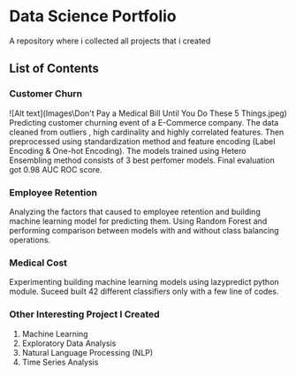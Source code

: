 # Data Science Portfolio
A repository where i collected all projects that i created

## List of Contents
### Customer Churn

![Alt text](Images\Don't Pay a Medical Bill Until You Do These 5 Things.jpeg)
Predicting customer churning event of a E-Commerce company. The data cleaned from outliers , high cardinality and highly correlated features.  Then preprocessed using standardization method and feature encoding (Label Encoding & One-hot Encoding). The models trained using Hetero Ensembling method consists of 3 best perfomer models. Final evaluation got 0.98 AUC ROC score. 

### Employee Retention
Analyzing the factors that caused to employee retention and building machine learning model for predicting them. Using Random Forest and performing comparison between models with and without class balancing operations. 


### Medical Cost 
Experimenting building machine learning models using lazypredict python module. Suceed built 42 different classifiers only with a few line of codes.  

### Other Interesting Project I Created 
1. Machine Learning
2. Exploratory Data Analysis
3. Natural Language Processing (NLP)
4. Time Series Analysis

